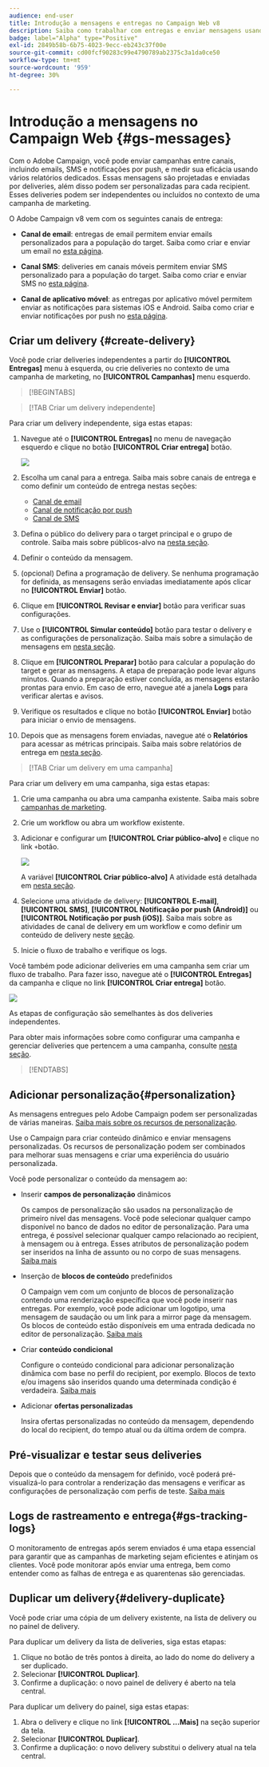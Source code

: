 ```yaml
---
audience: end-user
title: Introdução a mensagens e entregas no Campaign Web v8
description: Saiba como trabalhar com entregas e enviar mensagens usando o Campaign Web
badge: label="Alpha" type="Positive"
exl-id: 2849b58b-6b75-4023-9ecc-eb243c37f00e
source-git-commit: cd00fcf90283c99e4790789ab2375c3a1da0ce50
workflow-type: tm+mt
source-wordcount: '959'
ht-degree: 30%

---
```


# Introdução a mensagens no Campaign Web {#gs-messages}

Com o Adobe Campaign, você pode enviar campanhas entre canais, incluindo emails, SMS e notificações por push, e medir sua eficácia usando vários relatórios dedicados. Essas mensagens são projetadas e enviadas por deliveries, além disso podem ser personalizadas para cada recipient. Esses deliveries podem ser independentes ou incluídos no contexto de uma campanha de marketing.

O Adobe Campaign v8 vem com os seguintes canais de entrega:

* **Canal de email**: entregas de email permitem enviar emails personalizados para a população do target. Saiba como criar e enviar um email no [esta página](../email/create-email.md).

* **Canal SMS**: deliveries em canais móveis permitem enviar SMS personalizado para a população do target.  Saiba como criar e enviar SMS no [esta página](../sms/create-sms.md).

* **Canal de aplicativo móvel**: as entregas por aplicativo móvel permitem enviar as notificações para sistemas iOS e Android.  Saiba como criar e enviar notificações por push no [esta página](../push/gs-push.md).

## Criar um delivery {#create-delivery}

Você pode criar deliveries independentes a partir do **[!UICONTROL Entregas]** menu à esquerda, ou crie deliveries no contexto de uma campanha de marketing, no **[!UICONTROL Campanhas]** menu esquerdo.

>[!BEGINTABS]

>[!TAB Criar um delivery independente]

Para criar um delivery independente, siga estas etapas:

1. Navegue até o **[!UICONTROL Entregas]** no menu de navegação esquerdo e clique no botão **[!UICONTROL Criar entrega]** botão.

   ![](assets/create-a-delivery.png)

1. Escolha um canal para a entrega. Saiba mais sobre canais de entrega e como definir um conteúdo de entrega nestas seções:

   * [Canal de email](../email/create-email.md)
   * [Canal de notificação por push](../push/gs-push.md)
   * [Canal de SMS](../sms/create-sms.md)

1. Defina o público do delivery para o target principal e o grupo de controle. Saiba mais sobre públicos-alvo na [nesta seção](../audience/about-audiences.md).
1. Definir o conteúdo da mensagem.
1. (opcional) Defina a programação de delivery. Se nenhuma programação for definida, as mensagens serão enviadas imediatamente após clicar no **[!UICONTROL Enviar]** botão.
1. Clique em  **[!UICONTROL Revisar e enviar]** botão para verificar suas configurações.
1. Use o  **[!UICONTROL Simular conteúdo]** botão para testar o delivery e as configurações de personalização. Saiba mais sobre a simulação de mensagens em [nesta seção](../preview-test/preview-test.md).
1. Clique em  **[!UICONTROL Preparar]** botão para calcular a população do target e gerar as mensagens. A etapa de preparação pode levar alguns minutos. Quando a preparação estiver concluída, as mensagens estarão prontas para envio. Em caso de erro, navegue até a janela **Logs** para verificar alertas e avisos.
1. Verifique os resultados e clique no botão  **[!UICONTROL Enviar]** botão para iniciar o envio de mensagens.
1. Depois que as mensagens forem enviadas, navegue até o **Relatórios** para acessar as métricas principais. Saiba mais sobre relatórios de entrega em [nesta seção](../reporting/reports.md).

>[!TAB Criar um delivery em uma campanha]

Para criar um delivery em uma campanha, siga estas etapas:

1. Crie uma campanha ou abra uma campanha existente. Saiba mais sobre [campanhas de marketing](../campaigns/gs-campaigns.md).
1. Crie um workflow ou abra um workflow existente.
1. Adicionar e configurar um **[!UICONTROL Criar público-alvo]** e clique no link `+`botão.

   ![](assets/add-delivery-in-wf.png)

   A variável **[!UICONTROL Criar público-alvo]** A atividade está detalhada em [nesta seção](../workflows/targeting-activities.md).

1. Selecione uma atividade de delivery: **[!UICONTROL E-mail]**, **[!UICONTROL SMS]**, **[!UICONTROL Notificação por push (Android)]** ou **[!UICONTROL Notificação por push (iOS)]**. Saiba mais sobre as atividades de canal de delivery em um workflow e como definir um conteúdo de delivery neste [seção](../workflows/channel-activities.md).
1. Inicie o fluxo de trabalho e verifique os logs.

Você também pode adicionar deliveries em uma campanha sem criar um fluxo de trabalho. Para fazer isso, navegue até o **[!UICONTROL Entregas]** da campanha e clique no link **[!UICONTROL Criar entrega]** botão.

![](assets/new-campaign-delivery.png)

As etapas de configuração são semelhantes às dos deliveries independentes.

Para obter mais informações sobre como configurar uma campanha e gerenciar deliveries que pertencem a uma campanha, consulte [nesta seção](../campaigns/gs-campaigns.md).

>[!ENDTABS]


## Adicionar personalização{#personalization}

As mensagens entregues pelo Adobe Campaign podem ser personalizadas de várias maneiras. [Saiba mais sobre os recursos de personalização](../personalization/personalize.md).

Use o Campaign para criar conteúdo dinâmico e enviar mensagens personalizadas. Os recursos de personalização podem ser combinados para melhorar suas mensagens e criar uma experiência do usuário personalizada.

Você pode personalizar o conteúdo da mensagem ao:

* Inserir **campos de personalização** dinâmicos

   Os campos de personalização são usados na personalização de primeiro nível das mensagens. Você pode selecionar qualquer campo disponível no banco de dados no editor de personalização. Para uma entrega, é possível selecionar qualquer campo relacionado ao recipient, à mensagem ou à entrega. Esses atributos de personalização podem ser inseridos na linha de assunto ou no corpo de suas mensagens. [Saiba mais](../personalization/personalize.md)

* Inserção de **blocos de conteúdo** predefinidos

   O Campaign vem com um conjunto de blocos de personalização contendo uma renderização específica que você pode inserir nas entregas. Por exemplo, você pode adicionar um logotipo, uma mensagem de saudação ou um link para a mirror page da mensagem. Os blocos de conteúdo estão disponíveis em uma entrada dedicada no editor de personalização. [Saiba mais](../personalization/personalize.md#ootb-content-blocks)

* Criar **conteúdo condicional**

   Configure o conteúdo condicional para adicionar personalização dinâmica com base no perfil do recipient, por exemplo. Blocos de texto e/ou imagens são inseridos quando uma determinada condição é verdadeira. [Saiba mais](../personalization/conditions.md)

* Adicionar **ofertas personalizadas**

   Insira ofertas personalizadas no conteúdo da mensagem, dependendo do local do recipient, do tempo atual ou da última ordem de compra.


## Pré-visualizar e testar seus deliveries

Depois que o conteúdo da mensagem for definido, você poderá pré-visualizá-lo para controlar a renderização das mensagens e verificar as configurações de personalização com perfis de teste. [Saiba mais](../preview-test/preview-test.md)


## Logs de rastreamento e entrega{#gs-tracking-logs}

O monitoramento de entregas após serem enviados é uma etapa essencial para garantir que as campanhas de marketing sejam eficientes e atinjam os clientes. Você pode monitorar após enviar uma entrega, bem como entender como as falhas de entrega e as quarentenas são gerenciadas.

## Duplicar um delivery{#delivery-duplicate}

Você pode criar uma cópia de um delivery existente, na lista de delivery ou no painel de delivery.

Para duplicar um delivery da lista de deliveries, siga estas etapas:

1. Clique no botão de três pontos à direita, ao lado do nome do delivery a ser duplicado.
1. Selecionar  **[!UICONTROL Duplicar]**.
1. Confirme a duplicação: o novo painel de delivery é aberto na tela central.


Para duplicar um delivery do painel, siga estas etapas:

1. Abra o delivery e clique no link  **[!UICONTROL ...Mais]** na seção superior da tela.
1. Selecionar  **[!UICONTROL Duplicar]**.
1. Confirme a duplicação: o novo delivery substitui o delivery atual na tela central.

